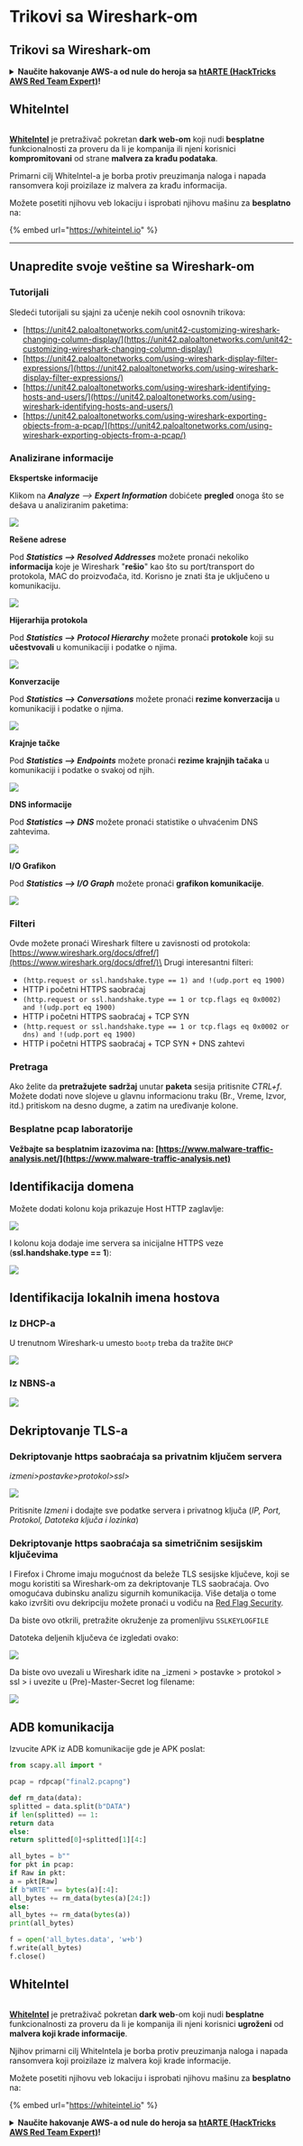 # Trikovi sa Wireshark-om

## Trikovi sa Wireshark-om

<details>

<summary><strong>Naučite hakovanje AWS-a od nule do heroja sa</strong> <a href="https://training.hacktricks.xyz/courses/arte"><strong>htARTE (HackTricks AWS Red Team Expert)</strong></a><strong>!</strong></summary>

Drugi načini podrške HackTricks-u:

* Ako želite da vidite svoju **kompaniju reklamiranu na HackTricks-u** ili da **preuzmete HackTricks u PDF formatu** proverite [**PLANOVE ZA PRIJAVU**](https://github.com/sponsors/carlospolop)!
* Nabavite [**zvanični PEASS & HackTricks swag**](https://peass.creator-spring.com)
* Otkrijte [**The PEASS Family**](https://opensea.io/collection/the-peass-family), našu kolekciju ekskluzivnih [**NFT-ova**](https://opensea.io/collection/the-peass-family)
* **Pridružite se** 💬 [**Discord grupi**](https://discord.gg/hRep4RUj7f) ili [**telegram grupi**](https://t.me/peass) ili nas **pratite** na **Twitteru** 🐦 [**@hacktricks_live**](https://twitter.com/hacktricks_live)**.**
* **Podelite svoje hakovanje trikova slanjem PR-ova na** [**HackTricks**](https://github.com/carlospolop/hacktricks) i [**HackTricks Cloud**](https://github.com/carlospolop/hacktricks-cloud) github repozitorijume.

</details>

## WhiteIntel

<figure><img src=".gitbook/assets/image (1224).png" alt=""><figcaption></figcaption></figure>

[**WhiteIntel**](https://whiteintel.io) je pretraživač pokretan **dark web-om** koji nudi **besplatne** funkcionalnosti za proveru da li je kompanija ili njeni korisnici **kompromitovani** od strane **malvera za krađu podataka**.

Primarni cilj WhiteIntel-a je borba protiv preuzimanja naloga i napada ransomvera koji proizilaze iz malvera za krađu informacija.

Možete posetiti njihovu veb lokaciju i isprobati njihovu mašinu za **besplatno** na:

{% embed url="https://whiteintel.io" %}

---

## Unapredite svoje veštine sa Wireshark-om

### Tutorijali

Sledeći tutorijali su sjajni za učenje nekih cool osnovnih trikova:

* [https://unit42.paloaltonetworks.com/unit42-customizing-wireshark-changing-column-display/](https://unit42.paloaltonetworks.com/unit42-customizing-wireshark-changing-column-display/)
* [https://unit42.paloaltonetworks.com/using-wireshark-display-filter-expressions/](https://unit42.paloaltonetworks.com/using-wireshark-display-filter-expressions/)
* [https://unit42.paloaltonetworks.com/using-wireshark-identifying-hosts-and-users/](https://unit42.paloaltonetworks.com/using-wireshark-identifying-hosts-and-users/)
* [https://unit42.paloaltonetworks.com/using-wireshark-exporting-objects-from-a-pcap/](https://unit42.paloaltonetworks.com/using-wireshark-exporting-objects-from-a-pcap/)

### Analizirane informacije

**Ekspertske informacije**

Klikom na _**Analyze** --> **Expert Information**_ dobićete **pregled** onoga što se dešava u analiziranim paketima:

![](<../../../.gitbook/assets/image (570).png>)

**Rešene adrese**

Pod _**Statistics --> Resolved Addresses**_ možete pronaći nekoliko **informacija** koje je Wireshark "**rešio**" kao što su port/transport do protokola, MAC do proizvođača, itd. Korisno je znati šta je uključeno u komunikaciju.

![](<../../../.gitbook/assets/image (571).png>)

**Hijerarhija protokola**

Pod _**Statistics --> Protocol Hierarchy**_ možete pronaći **protokole** koji su **učestvovali** u komunikaciji i podatke o njima.

![](<../../../.gitbook/assets/image (572).png>)

**Konverzacije**

Pod _**Statistics --> Conversations**_ možete pronaći **rezime konverzacija** u komunikaciji i podatke o njima.

![](<../../../.gitbook/assets/image (573).png>)

**Krajnje tačke**

Pod _**Statistics --> Endpoints**_ možete pronaći **rezime krajnjih tačaka** u komunikaciji i podatke o svakoj od njih.

![](<../../../.gitbook/assets/image (575).png>)

**DNS informacije**

Pod _**Statistics --> DNS**_ možete pronaći statistike o uhvaćenim DNS zahtevima.

![](<../../../.gitbook/assets/image (577).png>)

**I/O Grafikon**

Pod _**Statistics --> I/O Graph**_ možete pronaći **grafikon komunikacije**.

![](<../../../.gitbook/assets/image (574).png>)

### Filteri

Ovde možete pronaći Wireshark filtere u zavisnosti od protokola: [https://www.wireshark.org/docs/dfref/](https://www.wireshark.org/docs/dfref/)\
Drugi interesantni filteri:

* `(http.request or ssl.handshake.type == 1) and !(udp.port eq 1900)`
* HTTP i početni HTTPS saobraćaj
* `(http.request or ssl.handshake.type == 1 or tcp.flags eq 0x0002) and !(udp.port eq 1900)`
* HTTP i početni HTTPS saobraćaj + TCP SYN
* `(http.request or ssl.handshake.type == 1 or tcp.flags eq 0x0002 or dns) and !(udp.port eq 1900)`
* HTTP i početni HTTPS saobraćaj + TCP SYN + DNS zahtevi

### Pretraga

Ako želite da **pretražujete** **sadržaj** unutar **paketa** sesija pritisnite _CTRL+f_. Možete dodati nove slojeve u glavnu informacionu traku (Br., Vreme, Izvor, itd.) pritiskom na desno dugme, a zatim na uređivanje kolone.

### Besplatne pcap laboratorije

**Vežbajte sa besplatnim izazovima na: [https://www.malware-traffic-analysis.net/](https://www.malware-traffic-analysis.net)**

## Identifikacija domena

Možete dodati kolonu koja prikazuje Host HTTP zaglavlje:

![](<../../../.gitbook/assets/image (403).png>)

I kolonu koja dodaje ime servera sa inicijalne HTTPS veze (**ssl.handshake.type == 1**):

![](<../../../.gitbook/assets/image (408) (1).png>)

## Identifikacija lokalnih imena hostova

### Iz DHCP-a

U trenutnom Wireshark-u umesto `bootp` treba da tražite `DHCP`

![](<../../../.gitbook/assets/image (404).png>)

### Iz NBNS-a

![](<../../../.gitbook/assets/image (405).png>)

## Dekriptovanje TLS-a

### Dekriptovanje https saobraćaja sa privatnim ključem servera

_izmeni>postavke>protokol>ssl>_

![](<../../../.gitbook/assets/image (98).png>)

Pritisnite _Izmeni_ i dodajte sve podatke servera i privatnog ključa (_IP, Port, Protokol, Datoteka ključa i lozinka_)

### Dekriptovanje https saobraćaja sa simetričnim sesijskim ključevima

I Firefox i Chrome imaju mogućnost da beleže TLS sesijske ključeve, koji se mogu koristiti sa Wireshark-om za dekriptovanje TLS saobraćaja. Ovo omogućava dubinsku analizu sigurnih komunikacija. Više detalja o tome kako izvršiti ovu dekripciju možete pronaći u vodiču na [Red Flag Security](https://redflagsecurity.net/2019/03/10/decrypting-tls-wireshark/).

Da biste ovo otkrili, pretražite okruženje za promenljivu `SSLKEYLOGFILE`

Datoteka deljenih ključeva će izgledati ovako:

![](<../../../.gitbook/assets/image (99).png>)

Da biste ovo uvezali u Wireshark idite na \_izmeni > postavke > protokol > ssl > i uvezite u (Pre)-Master-Secret log filename:

![](<../../../.gitbook/assets/image (100).png>)
## ADB komunikacija

Izvucite APK iz ADB komunikacije gde je APK poslat:
```python
from scapy.all import *

pcap = rdpcap("final2.pcapng")

def rm_data(data):
splitted = data.split(b"DATA")
if len(splitted) == 1:
return data
else:
return splitted[0]+splitted[1][4:]

all_bytes = b""
for pkt in pcap:
if Raw in pkt:
a = pkt[Raw]
if b"WRTE" == bytes(a)[:4]:
all_bytes += rm_data(bytes(a)[24:])
else:
all_bytes += rm_data(bytes(a))
print(all_bytes)

f = open('all_bytes.data', 'w+b')
f.write(all_bytes)
f.close()
```
## WhiteIntel

<figure><img src=".gitbook/assets/image (1224).png" alt=""><figcaption></figcaption></figure>

[**WhiteIntel**](https://whiteintel.io) je pretraživač pokretan **dark web**-om koji nudi **besplatne** funkcionalnosti za proveru da li je kompanija ili njeni korisnici **ugroženi** od **malvera koji krade informacije**.

Njihov primarni cilj WhiteIntela je borba protiv preuzimanja naloga i napada ransomvera koji proizilaze iz malvera koji krade informacije.

Možete posetiti njihovu veb lokaciju i isprobati njihovu mašinu za **besplatno** na:

{% embed url="https://whiteintel.io" %}

<details>

<summary><strong>Naučite hakovanje AWS-a od nule do heroja sa</strong> <a href="https://training.hacktricks.xyz/courses/arte"><strong>htARTE (HackTricks AWS Red Team Expert)</strong></a><strong>!</strong></summary>

Drugi načini podrške HackTricks-u:

* Ako želite da vidite svoju **kompaniju reklamiranu na HackTricks-u** ili **preuzmete HackTricks u PDF formatu** Proverite [**PLANOVE ZA PRIJAVU**](https://github.com/sponsors/carlospolop)!
* Nabavite [**zvanični PEASS & HackTricks swag**](https://peass.creator-spring.com)
* Otkrijte [**Porodicu PEASS**](https://opensea.io/collection/the-peass-family), našu kolekciju ekskluzivnih [**NFT-ova**](https://opensea.io/collection/the-peass-family)
* **Pridružite se** 💬 [**Discord grupi**](https://discord.gg/hRep4RUj7f) ili [**telegram grupi**](https://t.me/peass) ili nas **pratite** na **Twitteru** 🐦 [**@hacktricks_live**](https://twitter.com/hacktricks_live)**.**
* **Podelite svoje hakovanje trikova slanjem PR-ova na** [**HackTricks**](https://github.com/carlospolop/hacktricks) i [**HackTricks Cloud**](https://github.com/carlospolop/hacktricks-cloud) github repozitorijume.

</details>
